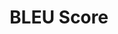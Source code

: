 ---
word: "true"

title: "BLEU Score"

categories: ['']

tags: ['BLEU', 'Score']

arwords: 'مُقَيِّم بلو'

arexps: []

enwords: ['BLEU Score']

enexps: []

arlexicons: 'ق'

enlexicons: 'B'

authors: ['Ruqayya Roshdy']

translators: ['']

citations: 'مقدمة في حوسبة اللغة العربية'

sources: 'مركز الملك عبدالله بن عبدالعزيز الدولي لخدمة اللغة العربية'

slug: ""
---